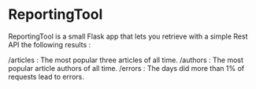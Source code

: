 # ReportingTool

ReportingTool is a small Flask app that lets you retrieve with a simple Rest API the following results :

/articles : The most popular three articles of all time. /authors : The most popular article authors of all time. /errors :	The days did more than 1% of requests lead to errors.